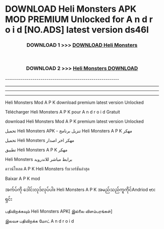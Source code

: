 # DOWNLOAD Heli Monsters  APK MOD PREMIUM Unlocked for A n d r o i d [NO.ADS] latest version ds46l 



<div align="center">

<h3>DOWNLOAD 1 >>> <a href="https://getmod2.web.app/?judul=Heli Monsters ">DOWNLOAD Heli Monsters </a></h3><br>

<h3>DOWNLOAD 2 >>> <a href="https://getmod2.web.app/?judul=Heli Monsters ">Heli Monsters  DOWNLOAD </a></h3>

</div>
----------------------------------------------------------

----------------------------------------------------------

----------------------------------------------------------

----------------------------------------------------------

Heli Monsters  Mod A P K download premium latest version Unlocked

Télécharger Heli Monsters  A P K pour A n d r o i d Gratuit

download Heli Monsters  Mod A P K premium latest version Unlocked

تحميل Heli Monsters  APK - تنزيل برنامج Heli Monsters  A P K مهكر

تحميل Heli Monsters  مهكر اخر اصدار

تطبيق Heli Monsters  A P K مهكر

Heli Monsters  برابط مباشر للاندرويد

ดาวน์โหลด A P K Heli Monsters  รับเวอร์ชันล่าสุด

Baixar A P K mod

အက်ပ်ကို ဒေါင်းလုဒ်လုပ်ပါ။ Heli Monsters  A P K အမည်သည်ကူကိုင်Andriod ဗားရှင်း

பதிவிறக்கவும் Heli Monsters  APK[ இல்லை விளம்பரங்கள்] 
 
இலவச பதிவிறக்க மோட் A n d r o i d




